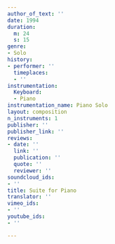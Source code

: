 ```yaml
---
author_of_text: ''
date: 1994
duration:
  m: 24
  s: 15
genre:
- Solo
history:
- performer: ''
  timeplaces:
  - ''
instrumentation:
  Keyboard:
  - Piano
instrumentation_name: Piano Solo
layout: composition
n_instruments: 1
publisher: ''
publisher_link: ''
reviews:
- date: ''
  link: ''
  publication: ''
  quote: ''
  reviewer: ''
soundcloud_ids:
- ''
title: Suite for Piano
translator: ''
vimeo_ids:
- ''
youtube_ids:
- ''

---
```

